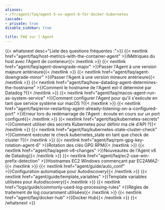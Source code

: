 ```yaml
---
aliases:
- /fr/agent/faq/agent-5-vs-agent-6-for-docker-kubernetes
cascade:
- private: true
disable_sidebar: true

title: FAQ sur l'Agent
---
```


{{< whatsnext desc="Liste des questions fréquentes :">}}
    {{< nextlink href="agent/faq/host-metrics-with-the-container-agent" >}}Métriques du host avec l'Agent de conteneur{{< /nextlink >}}
    {{< nextlink href="agent/faq/agent-downgrade-major" >}}Passer l'Agent à une version majeure antérieure{{< /nextlink >}}
    {{< nextlink href="agent/faq/agent-downgrade-minor" >}}Passer l'Agent à une version mineure antérieure{{< /nextlink >}}
    {{< nextlink href="agent/faq/how-datadog-agent-determines-the-hostname" >}}Comment le hostname de l'Agent est-il déterminé par Datadog ?{{< /nextlink >}}
    {{< nextlink href="agent/faq/macos-agent-run-as-system-service" >}}Comment configurer l'Agent pour qu'il s'exécute en tant que service système sur macOS ?{{< /nextlink >}}
    {{< nextlink href="agent/faq/error-restarting-agent-already-listening-on-a-configured-port" >}}Erreur lors du redémarrage de l'Agent : écoute en cours sur un port configuré{{< /nextlink >}}
    {{< nextlink href="agent/faq/kubernetes-secrets" >}}Comment utiliser des secrets Kubernetes pour définir ma clé d'API ?{{< /nextlink >}}
    {{< nextlink href="agent/faq/kubernetes-state-cluster-check" >}}Comment exécuter le check kubernetes_state en tant que check de cluster ?{{< /nextlink >}}
    {{< nextlink href="agent/faq/rpm-gpg-key-rotation-agent-6" >}}Rotation des clés GPG RPM{{< /nextlink >}}
    {{< nextlink href="agent/faq/agent-v6-changes" >}}Nouveautés de l'Agent v6 de Datadog{{< /nextlink >}}
    {{< nextlink href="agent/faq/ec2-use-win-prefix-detection" >}}Hostnames EC2 Windows commençant par EC2AMAZ-{{< /nextlink >}}
    {{< nextlink href="agent/guide/auto_conf" >}}Configuration automatique pour Autodiscovery{{< /nextlink >}}
    {{< nextlink href="agent/guide/template_variables" >}}Template variables utilisées pour Autodiscovery{{< /nextlink >}}
    {{< nextlink href="logs/guide/commonly-used-log-processing-rules" >}}Règles de traitement de log couramment utilisées{{< /nextlink >}}
    {{< nextlink href="agent/faq/docker-hub" >}}Docker Hub{{< /nextlink >}}
{{< /whatsnext >}}
